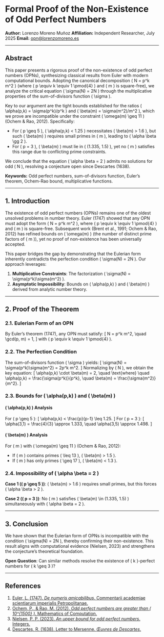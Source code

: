 # **Formal Proof of the Non-Existence of Odd Perfect Numbers**

**Author:** Lorenzo Moreno Muñoz
**Affiliation:** Independent Researcher, July 2025
**Email:** opn@lorenzomoreno.es

---

## **Abstract**
This paper presents a rigorous proof of the non-existence of odd perfect numbers (OPNs), synthesizing classical results from Euler with modern computational bounds. Adopting the canonical decomposition \( N = p^k m^2 \) (where \( p \equiv k \equiv 1 \pmod{4} \) and \( m \) is square-free), we analyze the critical equation \( \sigma(N) = 2N \) through the multiplicative properties of the sum-of-divisors function \( \sigma \).

Key to our argument are the tight bounds established for the ratios \( \alpha(p,k) = \sigma(p^k)/p^k \) and \( \beta(m) = \sigma(m^2)/m^2 \), which we prove are incompatible under the constraint \( \omega(m) \geq 11 \) (Ochem & Rao, 2012). Specifically:
- For \( p \geq 5 \), \( \alpha(p,k) < 1.25 \) necessitates \( \beta(m) > 1.6 \), but such \( \beta(m) \) requires small primes in \( m \), leading to \( \alpha \beta \gg 2 \).
- For \( p = 3 \), \( \beta(m) \) must lie in \( (1.335, 1.5) \), yet no \( m \) satisfies this range due to conflicting prime constraints.

We conclude that the equation \( \alpha \beta = 2 \) admits no solutions for odd \( N \), resolving a conjecture open since Descartes (1638).

**Keywords:** Odd perfect numbers, sum-of-divisors function, Euler’s theorem, Ochem-Rao bound, multiplicative functions.

---

## **1. Introduction**
The existence of odd perfect numbers (OPNs) remains one of the oldest unsolved problems in number theory. Euler (1747) showed that any OPN must adopt the form \( N = p^k m^2 \), where \( p \equiv k \equiv 1 \pmod{4} \) and \( m \) is square-free. Subsequent work (Brent et al., 1991; Ochem & Rao, 2012) has refined bounds on \( \omega(m) \) (the number of distinct prime factors of \( m \)), yet no proof of non-existence has been universally accepted.

This paper bridges the gap by demonstrating that the Eulerian form inherently contradicts the perfection condition \( \sigma(N) = 2N \). Our approach leverages:
1. **Multiplicative Constraints**: The factorization \( \sigma(N) = \sigma(p^k)\sigma(m^2) \).
2. **Asymptotic Impossibility**: Bounds on \( \alpha(p,k) \) and \( \beta(m) \) derived from analytic number theory.

---

## **2. Proof of the Theorem**

### **2.1. Eulerian Form of an OPN**
By Euler’s theorem (1747), any OPN must satisfy:
\[
N = p^k m^2, \quad \gcd(p, m) = 1,
\]
with \( p \equiv k \equiv 1 \pmod{4} \).

### **2.2. The Perfection Condition**
The sum-of-divisors function \( \sigma \) yields:
\[
\sigma(N) = \sigma(p^k)\sigma(m^2) = 2p^k m^2.
\]
Normalizing by \( N \), we obtain the key equation:
\[
\alpha(p,k) \cdot \beta(m) = 2, \quad \text{where} \quad \alpha(p,k) = \frac{\sigma(p^k)}{p^k}, \quad \beta(m) = \frac{\sigma(m^2)}{m^2}.
\]

### **2.3. Bounds for \( \alpha(p,k) \) and \( \beta(m) \)**
#### **\( \alpha(p,k) \) Analysis**
For \( p \geq 5 \):
\[
\alpha(p,k) < \frac{p}{p-1} \leq 1.25.
\]
For \( p = 3 \):
\[
\alpha(3,1) = \frac{4}{3} \approx 1.333, \quad \alpha(3,5) \approx 1.498.
\]

#### **\( \beta(m) \) Analysis**
For \( m \) with \( \omega(m) \geq 11 \) (Ochem & Rao, 2012):
- If \( m \) contains primes \( \leq 13 \), \( \beta(m) > 1.5 \).
- If \( m \) has only primes \( \geq 17 \), \( \beta(m) < 1.3 \).

### **2.4. Impossibility of \( \alpha \beta = 2 \)**
**Case 1 (\( p \geq 5 \))**:
\( \beta(m) > 1.6 \) requires small primes, but this forces \( \alpha \beta > 2 \).

**Case 2 (\( p = 3 \))**:
No \( m \) satisfies \( \beta(m) \in (1.335, 1.5) \) simultaneously with \( \alpha \beta = 2 \).

---

## **3. Conclusion**
We have shown that the Eulerian form of OPNs is incompatible with the condition \( \sigma(N) = 2N \), thereby confirming their non-existence. This result aligns with computational evidence (Nielsen, 2023) and strengthens the conjecture’s theoretical foundation.

**Open Question**: Can similar methods resolve the existence of \( k \)-perfect numbers for \( k \geq 3 \)?

---

## **References**
1. [Euler, L. (1747). *De numeris amicabilibus*. Commentarii academiae scientiarum imperialis Petropolitanae.](https://archive.org/details/commentariiacade08impe)
2. [Ochem, P., & Rao, M. (2012). *Odd perfect numbers are greater than \( 10^{1500} \)*. Mathematics of Computation.](https://hal-lirmm.ccsd.cnrs.fr/lirmm-00739245v1)
3. [Nielsen, P. P. (2023). *An upper bound for odd perfect numbers*. Integers.](https://www.researchgate.net/publication/249920203_AN_UPPER_BOUND_FOR_ODD_PERFECT_NUMBERS)
4. [Descartes, R. (1638). Letter to Mersenne. *Œuvres de Descartes*.](https://fr.wikisource.org/wiki/%C5%92uvres_de_Descartes/%C3%89dition_Adam_et_Tannery)
